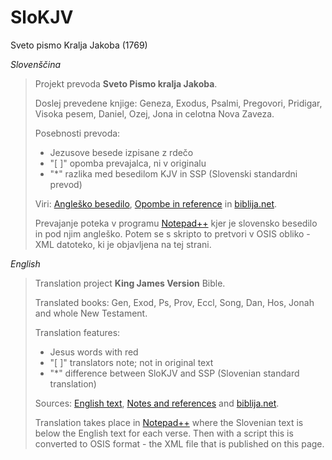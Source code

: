 # SloKJV
Sveto pismo Kralja Jakoba (1769)


*Slovenščina*

>Projekt prevoda **Sveto Pismo kralja Jakoba**.
>
>Doslej prevedene knjige: Geneza, Exodus, Psalmi, Pregovori, Pridigar, Visoka pesem, Daniel, Ozej, Jona in celotna Nova Zaveza.
>
>Posebnosti prevoda: 
>
> - Jezusove besede izpisane z rdečo
> - "[ ]" opomba prevajalca, ni v originalu
> - "*" razlika med besedilom KJV in SSP (Slovenski standardni prevod)
> 
>Viri: [Angleško besedilo](http://www.crosswire.org/~dmsmith/kjv2006/), [Opombe in reference](www.kingjamesbibleonline.org/Psalms–Chapter–1_Original–1611–KJV/) in [biblija.net](http://www.biblija.net/biblija.cgi?m=&id13=1&id7=1&pos=0&set=6&l=sl).
>
>Prevajanje poteka v programu [Notepad++](http://notepad-plus-plus.org/) kjer je slovensko besedilo in pod njim angleško. Potem se s skripto to pretvori v OSIS obliko - XML datoteko, ki je objavljena na tej strani.


*English*

>Translation project **King James Version** Bible.
>
>Translated books: Gen, Exod, Ps, Prov, Eccl, Song, Dan, Hos, Jonah and whole New Testament.
>
>Translation features:
>
> - Jesus words with red
> - "[ ]" translators note; not in original text
> - "*" difference between SloKJV and SSP (Slovenian standard translation)
> 
>Sources: [English text](http://www.crosswire.org/~dmsmith/kjv2006/), [Notes and references](www.kingjamesbibleonline.org/Psalms–Chapter–1_Original–1611–KJV/) and [biblija.net](http://www.biblija.net/biblija.cgi?m=&id13=1&id7=1&pos=0&set=6&l=sl).
> 
>Translation takes place in [Notepad++](http://notepad-plus-plus.org/) where the Slovenian text is below the English text for each verse.
Then with a script this is converted to OSIS format - the XML file that is published on this page.
